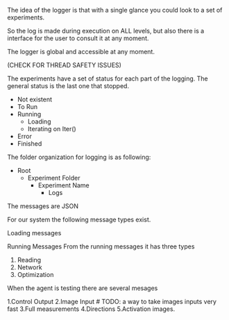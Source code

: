 The idea of the logger is that with a single
glance you could look to a set of experiments.

So the log is made during execution on ALL levels,
but also there is a interface for the user to
consult it at any moment.

The logger is global and accessible at any moment.

(CHECK FOR THREAD SAFETY ISSUES)

The experiments have a set of status for each part of
the logging. The general status is the last one that stopped.

* Not existent
* To Run
* Running
    * Loading
    * Iterating on Iter()
* Error
* Finished


The folder organization for logging is as following:

* Root
    * Experiment Folder
        * Experiment Name
            * Logs



The messages are JSON

For our system the following message types exist.

Loading messages

Running Messages
From the running messages it has three types

1. Reading
2. Network
3. Optimization



When the agent is testing there are several mesages



1.Control Output
2.Image Input # TODO: a way to take images inputs very fast
3.Full measurements
4.Directions
5.Activation images.




